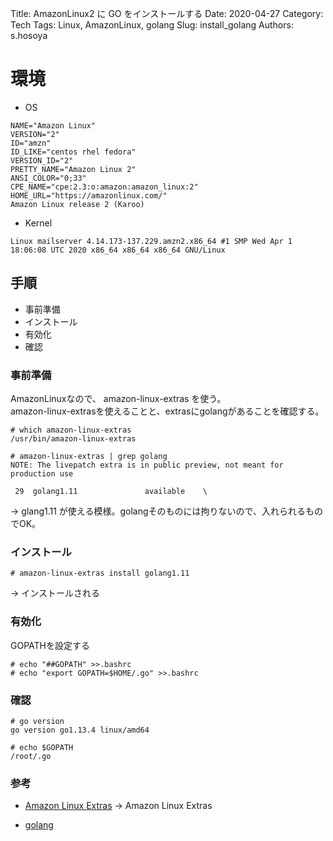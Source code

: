 Title: AmazonLinux2 に GO をインストールする
Date: 2020-04-27
Category: Tech
Tags: Linux, AmazonLinux, golang
Slug: install_golang
Authors: s.hosoya

# 環境

* OS
```
NAME="Amazon Linux"
VERSION="2"
ID="amzn"
ID_LIKE="centos rhel fedora"
VERSION_ID="2"
PRETTY_NAME="Amazon Linux 2"
ANSI_COLOR="0;33"
CPE_NAME="cpe:2.3:o:amazon:amazon_linux:2"
HOME_URL="https://amazonlinux.com/"
Amazon Linux release 2 (Karoo)
```

* Kernel
```
Linux mailserver 4.14.173-137.229.amzn2.x86_64 #1 SMP Wed Apr 1 18:06:08 UTC 2020 x86_64 x86_64 x86_64 GNU/Linux
```

## 手順

* 事前準備
* インストール
* 有効化
* 確認

### 事前準備

AmazonLinuxなので、 amazon-linux-extras を使う。  
amazon-linux-extrasを使えることと、extrasにgolangがあることを確認する。  

```
# which amazon-linux-extras
/usr/bin/amazon-linux-extras

# amazon-linux-extras | grep golang
NOTE: The livepatch extra is in public preview, not meant for production use

 29  golang1.11               available    \
```
 → glang1.11 が使える模様。golangそのものには拘りないので、入れられるものでOK。

### インストール

```
# amazon-linux-extras install golang1.11
```
 → インストールされる

### 有効化

GOPATHを設定する
```
# echo "##GOPATH" >>.bashrc
# echo "export GOPATH=$HOME/.go" >>.bashrc
```

### 確認

```
# go version
go version go1.13.4 linux/amd64

# echo $GOPATH
/root/.go
```

### 参考

* [Amazon Linux Extras](https://aws.amazon.com/jp/amazon-linux-2/faqs/) → Amazon Linux Extras  

* [golang](https://golang.org/)

